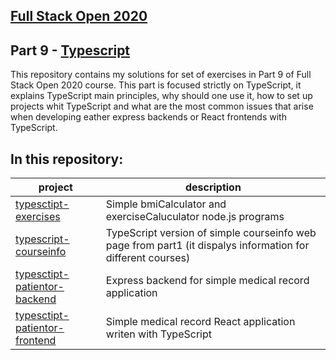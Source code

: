 ## [Full Stack Open 2020](https://fullstackopen.com/en/)

## Part 9 - [Typescript](https://fullstackopen.com/en/part9)

This repository contains my solutions for set of exercises in Part 9 of Full Stack Open 2020 course. This part is focused strictly on TypeScript, it explains TypeScript main principles, why should one use it, how to set up projects whit TypeScript and what are the most common issues that arise when developing eather express backends or React frontends with TypeScript. 

## In this repository: 

| project | description |
| ----- | ---- |
| [typesctipt-exercises](./typescript-exercises) | Simple bmiCalculator and exerciseCaluculator node.js programs
| [typescript-courseinfo](./typescript-courseinfo) | TypeScript version of simple courseinfo web page from part1 (it dispalys information for different courses)|
| [typesctipt-patientor-backend](./typesctipt-patientor-backend) |  Express backend for simple medical record application |
| [typesctipt-patientor-frontend](./typesctipt-patientor-frontend) | Simple medical record React application writen with TypeScript